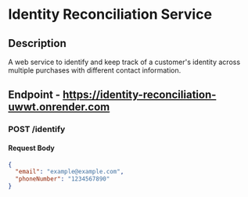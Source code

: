# Identity Reconciliation Service

## Description
A web service to identify and keep track of a customer's identity across multiple purchases with different contact information.

## Endpoint - https://identity-reconciliation-uwwt.onrender.com
### POST /identify
#### Request Body
```json
{
  "email": "example@example.com",
  "phoneNumber": "1234567890"
}

